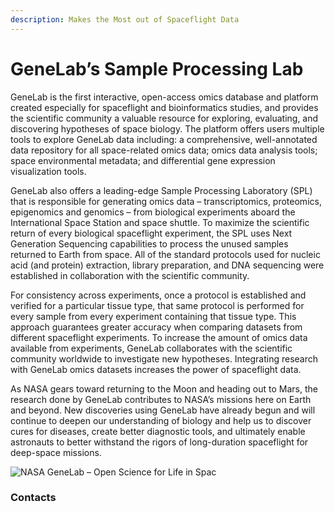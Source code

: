 ```yaml
---
description: Makes the Most out of Spaceflight Data
---
```


# GeneLab’s Sample Processing Lab

GeneLab is the first interactive, open-access omics database and platform created especially for spaceflight and bioinformatics studies, and provides the scientific community a valuable resource for exploring, evaluating, and discovering hypotheses of space biology. The platform offers users multiple tools to explore GeneLab data including: a comprehensive, well-annotated data repository for all space-related omics data; omics data analysis tools; space environmental metadata; and differential gene expression visualization tools.

GeneLab also offers a leading-edge Sample Processing Laboratory (SPL) that is responsible for generating omics data – transcriptomics, proteomics, epigenomics and genomics – from biological experiments aboard the International Space Station and space shuttle. To maximize the scientific return of every biological spaceflight experiment, the SPL uses Next Generation Sequencing capabilities to process the unused samples returned to Earth from space. All of the standard protocols used for nucleic acid (and protein) extraction, library preparation, and DNA sequencing were established in collaboration with the scientific community.

For consistency across experiments, once a protocol is established and verified for a particular tissue type, that same protocol is performed for every sample from every experiment containing that tissue type. This approach guarantees greater accuracy when comparing datasets from different spaceflight experiments. To increase the amount of omics data available from experiments, GeneLab collaborates with the scientific community worldwide to investigate new hypotheses. Integrating research with GeneLab omics datasets increases the power of spaceflight data.

As NASA gears toward returning to the Moon and heading out to Mars, the research done by GeneLab contributes to NASA’s missions here on Earth and beyond. New discoveries using GeneLab have already begun and will continue to deepen our understanding of biology and help us to discover cures for diseases, create better diagnostic tools, and ultimately enable astronauts to better withstand the rigors of long-duration spaceflight for deep-space missions.

![NASA GeneLab – Open Science for Life in Spac](.gitbook/assets/GeneLab\_patch.png)

### Contacts

